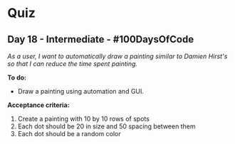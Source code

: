 # Quiz
## Day 18 - Intermediate - \#100DaysOfCode

*As a user, I want to automatically draw a painting similar to Damien Hirst's so that I can reduce the time spent painting.*

**To do:**
* Draw a painting using automation and GUI.

**Acceptance criteria:**
1. Create a painting with 10 by 10 rows of spots
2. Each dot should be 20 in size and 50 spacing between them
3. Each dot should be a random color
